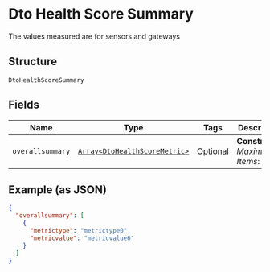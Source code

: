 
# Dto Health Score Summary

The values measured are for sensors and gateways

## Structure

`DtoHealthScoreSummary`

## Fields

| Name | Type | Tags | Description |
|  --- | --- | --- | --- |
| `overallsummary` | [`Array<DtoHealthScoreMetric>`](../../doc/models/dto-health-score-metric.md) | Optional | **Constraints**: *Maximum Items*: `100` |

## Example (as JSON)

```json
{
  "overallsummary": [
    {
      "metrictype": "metrictype0",
      "metricvalue": "metricvalue6"
    }
  ]
}
```

